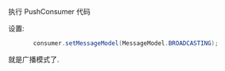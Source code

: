 执行 PushConsumer 代码

设置:

```java
       consumer.setMessageModel(MessageModel.BROADCASTING);
```

就是广播模式了.
